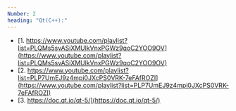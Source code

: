 ```yaml
---
Number: 2
heading: "Qt(C++):"
---
```


- [1. https://www.youtube.com/playlist?list=PLQMs5svASiXMUlkVnxPGWz9qoC2YOO9OV](https://www.youtube.com/playlist?list=PLQMs5svASiXMUlkVnxPGWz9qoC2YOO9OV)
- [2. https://www.youtube.com/playlist?list=PLP7UmEJ9z4mpi0JXcPS0VRK-7eFAfROZI](https://www.youtube.com/playlist?list=PLP7UmEJ9z4mpi0JXcPS0VRK-7eFAfROZI)
- [3. https://doc.qt.io/qt-5/](https://doc.qt.io/qt-5/)